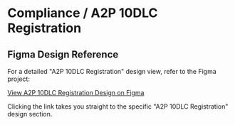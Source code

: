 # Compliance / A2P 10DLC Registration

## Figma Design Reference

For a detailed "A2P 10DLC Registration" design view, refer to the Figma project:

[View A2P 10DLC Registration Design on Figma](https://www.figma.com/file/RoClPWX4pBbYGwsH2spccj/KinSend?type=design&node-id=409-2541&mode=design&t=kwnOVpxqXz4g2tdY-0)

Clicking the link takes you straight to the specific "A2P 10DLC Registration" design section.